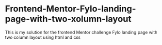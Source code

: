 # Frontend-Mentor-Fylo-landing-page-with-two-xolumn-layout
This is my solution for the frontend Mentor challenge Fylo landing page with two column layout using html and css
